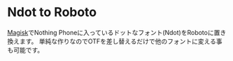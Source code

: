 # Ndot to Roboto

[Magisk](https://github.com/topjohnwu/Magisk)でNothing Phoneに入っているドットなフォント(Ndot)をRobotoに置き換えます。
単純な作りなのでOTFを差し替えるだけで他のフォントに変える事も可能です。
